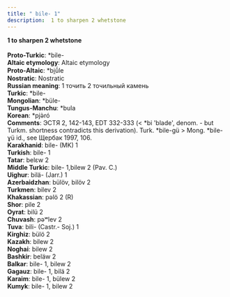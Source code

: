 ```yaml
---
title: " bile- 1"
description:  1 to sharpen 2 whetstone
---
```

<strong> 1 to sharpen 2 whetstone</strong><br><br>
<strong>Proto-Turkic</strong>:  *bile-<br>
<strong>Altaic etymology</strong>:  Altaic etymology<br>
<strong> Proto-Altaic</strong>:  *bi̯ŭ́le<br>
<strong>Nostratic</strong>:  Nostratic<br>
<strong>Russian meaning</strong>:  1 точить 2 точильный камень<br>
<strong>Turkic</strong>:  *bile-<br>
<strong>Mongolian</strong>:  *büle-<br>
<strong>Tungus-Manchu</strong>:  *bula<br>
<strong>Korean</strong>:  *pjǝ̀ró<br>
<strong>Comments</strong>:  ЭСТЯ 2, 142-143, EDT 332-333 (< *bi 'blade', denom. - but Turkm. shortness contradicts this derivation). Turk. *bile-gü > Mong. *bile-ɣü id., see Щербак 1997, 106.<br>
<strong>Karakhanid</strong>:  bile- (MK) 1<br>
<strong>Turkish</strong>:  bile- 1<br>
<strong>Tatar</strong>:  belɛw 2<br>
<strong>Middle Turkic</strong>:  bile- 1,bilew 2 (Pav. C.)<br>
<strong>Uighur</strong>:  bilä- (Jarr.) 1<br>
<strong>Azerbaidzhan</strong>:  bülöv, bilöv 2<br>
<strong>Turkmen</strong>:  bilev 2<br>
<strong>Khakassian</strong>:  pǝlö 2 (R)<br>
<strong>Shor</strong>:  pile 2<br>
<strong>Oyrat</strong>:  bilü 2<br>
<strong>Chuvash</strong>:  pǝʷlev 2<br>
<strong>Tuva</strong>:  bili- (Castr.- Soj.) 1<br>
<strong>Kirghiz</strong>:  bülö 2<br>
<strong>Kazakh</strong>:  bilew 2<br>
<strong>Noghai</strong>:  bilew 2<br>
<strong>Bashkir</strong>:  beläw 2<br>
<strong>Balkar</strong>:  bile- 1, bilew 2<br>
<strong>Gagauz</strong>:  bile- 1, bilä 2<br>
<strong>Karaim</strong>:  bile- 1, bülew 2<br>
<strong>Kumyk</strong>:  bile- 1, bilew 2<br>


